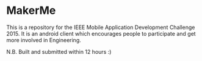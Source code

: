 # MakerMe
This is a repository for the IEEE Mobile Application Development Challenge 2015. It is an android client which encourages people to participate and get more involved in Engineering.

N.B. Built and submitted within 12 hours :) 

